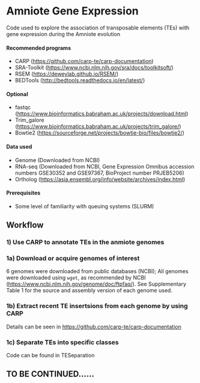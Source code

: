 # Amniote Gene Expression

Code used to explore the association of transposable elements (TEs) with gene expression during the Amniote evolution

#### Recommended programs
- CARP (https://github.com/carp-te/carp-documentation)
- SRA-Toolkit (https://www.ncbi.nlm.nih.gov/sra/docs/toolkitsoft/)
- RSEM (https://deweylab.github.io/RSEM/)
- BEDTools (http://bedtools.readthedocs.io/en/latest/)

#### Optional
- fastqc (https://www.bioinformatics.babraham.ac.uk/projects/download.html)
- Trim_galore (https://www.bioinformatics.babraham.ac.uk/projects/trim_galore/)
- Bowtie2 (https://sourceforge.net/projects/bowtie-bio/files/bowtie2/)

#### Data used
- Genome (Downloaded from NCBI)
- RNA-seq (Downloaded from NCBI, Gene Expression Omnibus accession numbers GSE30352 and GSE97367, BioProject number PRJEB5206)
- Ortholog (https://asia.ensembl.org/info/website/archives/index.html)

#### Prerequisites
- Some level of familiarity with queuing systems (SLURM)

## Workflow


### 1) Use CARP to annotate TEs in the anmiote genomes
### 1a) Download or acquire genomes of interest
6 genomes were downloaded from public databases (NCBI); All genomes were downloaded using ```wget```, as recommended by NCBI (https://www.ncbi.nlm.nih.gov/genome/doc/ftpfaq/). See Supplementary Table 1 for the source and assembly version of each genome used.

### 1b) Extract recent TE insertsions from each genome by using CARP
Details can be seen in https://github.com/carp-te/carp-documentation

### 1c) Separate TEs into specific classes
Code can be found in TESeparation

## TO BE CONTINUED......